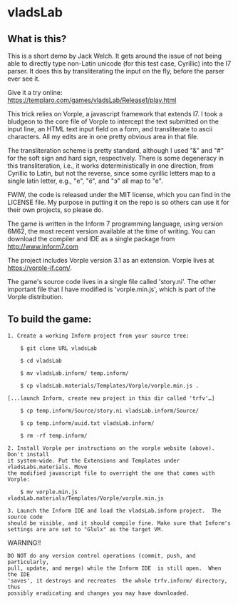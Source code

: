 # vladsLab

What is this?
-------------

This is a short demo by Jack Welch. It gets around the issue of not 
being able to directly type non-Latin unicode (for this test case, 
Cyrillic) into the I7 parser. It does this by transliterating the 
input on the fly, before the parser ever see it.

Give it a try online: 
https://templaro.com/games/vladsLab/Release1/play.html

This trick relies on Vorple, a javascript framework that extends I7.
I took a bludgeon to the core file of Vorple to intercept the text
submitted on the input line, an HTML text input field on a form, and
transliterate to ascii characters. All my edits are in one pretty
obvious area in that file.

The transliteration scheme is pretty standard, although I used
"&" and "#" for the soft sign and hard sign, respectively. There
is some degeneracy in this transliteration, i.e., it works
deterministically in one direction, from Cyrillic to Latin, but not
the reverse, since some cyrillic letters map to a single latin letter,
e.g., "е", "ё", and "э" all map to "e".

FWIW, the code is released under the MIT license, which you can find in 
the LICENSE file. My purpose in putting it on the repo is so others can 
use it for their own projects, so please do.

The game is written in the Inform 7 programming language, using
version 6M62, the most recent version available at the time of
writing. You can download the compiler and IDE as a single
package from http://www.inform7.com

The project includes Vorple version 3.1 as an extension.
Vorple lives at https://vorple-if.com/.

The game's source code lives in a single file called 'story.ni'.
The other important file that I have modified is 'vorple.min.js',
which is part of the Vorple distribution.


To build the game:
------------------

	1. Create a working Inform project from your source tree:

		$ git clone URL vladsLab
  
		$ cd vladsLab
  
		$ mv vladsLab.inform/ temp.inform/
		
		$ cp vladsLab.materials/Templates/Vorple/vorple.min.js .

	[...launch Inform, create new project in this dir called 'trfv'…]

		$ cp temp.inform/Source/story.ni vladsLab.inform/Source/
  
		$ cp temp.inform/uuid.txt vladsLab.inform/
  
		$ rm -rf temp.inform/

	2. Install Vorple per instructions on the vorple website (above). Don't install
	it system-wide. Put the Extensions and Templates under vladsLabs.materials. Move
	the modified javascript file to overright the one that comes with Vorple:
	
		$ mv vorple.min.js vladsLab.materials/Templates/Vorple/vorple.min.js

	3. Launch the Inform IDE and load the vladsLab.inform project.  The source code 
	should be visible, and it should compile fine. Make sure that Inform's 
	settings are are set to "Glulx" as the target VM. 

WARNING!!

	DO NOT do any version control operations (commit, push, and particularly, 
	pull, update, and merge) while the Inform IDE  is still open.  When the IDE 
	'saves', it destroys and recreates  the whole trfv.inform/ directory, thus
	possibly eradicating and changes you may have downloaded.  

